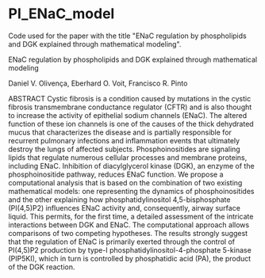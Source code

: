 # PI_ENaC_model
Code used for the paper with the title "ENaC regulation by phospholipids and DGK explained through mathematical modeling".




ENaC regulation by phospholipids and DGK explained through mathematical modeling


Daniel V. Olivença, Eberhard O. Voit, Francisco R. Pinto


ABSTRACT 
Cystic fibrosis is a condition caused by mutations in the cystic fibrosis transmembrane conductance regulator (CFTR) and is also thought to increase the activity of epithelial sodium channels (ENaC). The altered function of these ion channels is one of the causes of the thick dehydrated mucus that characterizes the disease and is partially responsible for recurrent pulmonary infections and inflammation events that ultimately destroy the lungs of affected subjects. Phosphoinositides are signaling lipids that regulate numerous cellular processes and membrane proteins, including ENaC. Inhibition of diacylglycerol kinase (DGK), an enzyme of the phosphoinositide pathway, reduces ENaC function. We propose a computational analysis that is based on the combination of two existing mathematical models: one representing the dynamics of phosphoinositides and the other explaining how phosphatidylinositol 4,5-bisphosphate (PI(4,5)P2) influences ENaC activity and, consequently, airway surface liquid. This permits, for the first time, a detailed assessment of the intricate interactions between DGK and ENaC.  The computational approach allows comparisons of two competing hypotheses. The results strongly suggest that the regulation of ENaC is primarily exerted through the control of PI(4,5)P2 production by type-I phosphatidylinositol-4-phosphate 5-kinase (PIP5KI), which in turn is controlled by phosphatidic acid (PA), the product of the DGK reaction.  


